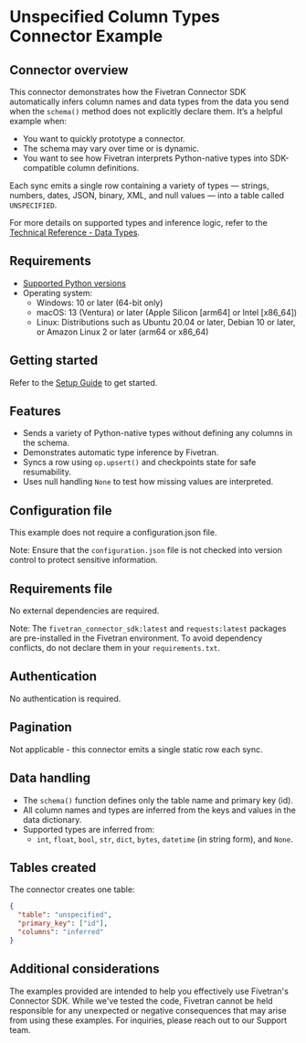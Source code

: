 # Unspecified Column Types Connector Example

## Connector overview
This connector demonstrates how the Fivetran Connector SDK automatically infers column names and data types from the data you send when the `schema()` method does not explicitly declare them. It’s a helpful example when:
- You want to quickly prototype a connector.
- The schema may vary over time or is dynamic.
- You want to see how Fivetran interprets Python-native types into SDK-compatible column definitions.

Each sync emits a single row containing a variety of types — strings, numbers, dates, JSON, binary, XML, and null values — into a table called `UNSPECIFIED`.

For more details on supported types and inference logic, refer to the [Technical Reference - Data Types](https://fivetran.com/docs/connectors/connector-sdk/technical-reference#supporteddatatypes).


## Requirements
- [Supported Python versions](https://github.com/fivetran/fivetran_connector_sdk/blob/main/README.md#requirements)   
- Operating system:
  - Windows: 10 or later (64-bit only)
  - macOS: 13 (Ventura) or later (Apple Silicon [arm64] or Intel [x86_64])
  - Linux: Distributions such as Ubuntu 20.04 or later, Debian 10 or later, or Amazon Linux 2 or later (arm64 or x86_64)


## Getting started
Refer to the [Setup Guide](https://fivetran.com/docs/connectors/connector-sdk/setup-guide) to get started.


## Features
- Sends a variety of Python-native types without defining any columns in the schema.
- Demonstrates automatic type inference by Fivetran.
- Syncs a row using `op.upsert()` and checkpoints state for safe resumability.
- Uses null handling `None` to test how missing values are interpreted.


## Configuration file
This example does not require a configuration.json file.

Note: Ensure that the `configuration.json` file is not checked into version control to protect sensitive information.


## Requirements file
No external dependencies are required.

Note: The `fivetran_connector_sdk:latest` and `requests:latest` packages are pre-installed in the Fivetran environment. To avoid dependency conflicts, do not declare them in your `requirements.txt`.


## Authentication
No authentication is required.

## Pagination
Not applicable - this connector emits a single static row each sync.


## Data handling
- The `schema()` function defines only the table name and primary key (id).
- All column names and types are inferred from the keys and values in the data dictionary.
- Supported types are inferred from:
  - `int`, `float`, `bool`, `str`, `dict`, `bytes`, `datetime` (in string form), and `None`.


## Tables created
The connector creates one table:

```json
{
  "table": "unspecified",
  "primary_key": ["id"],
  "columns": "inferred"
}
```


## Additional considerations

The examples provided are intended to help you effectively use Fivetran's Connector SDK. While we've tested the code, Fivetran cannot be held responsible for any unexpected or negative consequences that may arise from using these examples. For inquiries, please reach out to our Support team.